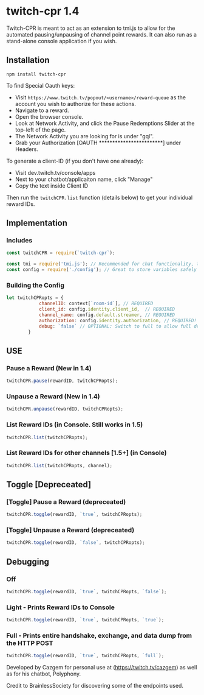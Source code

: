 # twitch-cpr 1.4

Twitch-CPR is meant to act as an extension to tmi.js to allow for the automated pausing/unpausing of channel point rewards. It can also run as a stand-alone console application if you wish.

## Installation

`npm install twitch-cpr`

To find Special Oauth keys:
- Visit `https://www.twitch.tv/popout/<username>/reward-queue` as the account you wish to authorize for these actions.
- Navigate to a reward.
- Open the browser console.
- Look at Network Activity, and click the Pause Redemptions Slider at the top-left of the page.
- The Network Activity you are looking for is under "gql".
- Grab your Authorization [OAUTH ************************] under Headers.

To generate a client-ID (if you don't have one already):
- Visit dev.twitch.tv/console/apps
- Next to your chatbot/applicaiton name, click "Manage"
- Copy the text inside Client ID


Then run the `twitchCPR.list` function (details below) to get your individual reward IDs.

## Implementation

### Includes
```javascript
const twitchCPR = require(`twitch-cpr`);

const tmi = require('tmi.js'); // Recommended for chat functionality, though not strictly necessary to function.
const config = require('./config'); // Great to store variables safely
```

### Building the Config
```javascript
let twitchCPRopts = {
            channelID: context[`room-id`], // REQUIRED
            client_id: config.identity.client_id,  // REQUIRED
            channel_name: config.default.streamer, // REQUIRED
            authorization: config.identity.authorization, // REQUIRED! "OAUTH ********************" This may WILL BE different than your usual OAUTH Pass. Info on Github.
            debug: `false` // OPTIONAL: Switch to full to allow full debug mode, or true for just the reward ID's (Full Debug not recommended for production use)
        }
```

## USE

### Pause a Reward (New in 1.4)
```javascript
twitchCPR.pause(rewardID, twitchCPRopts);
```

### Unpause a Reward (New in 1.4)
```javascript
twitchCPR.unpause(rewardID, twitchCPRopts);
```

### List Reward IDs (in Console. Still works in 1.5)
```javascript
twitchCPR.list(twitchCPRopts);
```

### List Reward IDs for other channels [1.5+] (in Console)
```javascript
twitchCPR.list(twitchCPRopts, channel);
```

## Toggle [Depreceated]

### [Toggle] Pause a Reward (depreceated)
```javascript
twitchCPR.toggle(rewardID, `true`, twitchCPRopts);
```

### [Toggle] Unpause a Reward (depreceated)
```javascript
twitchCPR.toggle(rewardID, `false`, twitchCPRopts);
```

## Debugging

### Off
```javascript
twitchCPR.toggle(rewardID, `true`, twitchCPRopts, `false`);
```
### Light - Prints Reward IDs to Console
```javascript
twitchCPR.toggle(rewardID, `true`, twitchCPRopts, `true`);
```

### Full - Prints entire handshake, exchange, and data dump from the HTTP POST
```javascript
twitchCPR.toggle(rewardID, `true`, twitchCPRopts, `full`);
```

Developed by Cazgem for personal use at (https://twitch.tv/cazgem) as well as for his chatbot, Polyphony.

Credit to BrainlessSociety for discovering some of the endpoints used.

